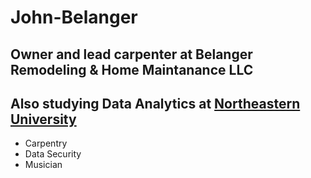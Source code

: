 # John-Belanger
## Owner and lead carpenter at Belanger Remodeling & Home Maintanance LLC
## Also studying Data Analytics at [Northeastern University](https://github.com/Inrage513/John-Belanger)

- Carpentry
- Data Security
- Musician
